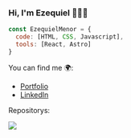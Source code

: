 ### Hi, I'm Ezequiel 👋👨‍💻

<!--![mia2](https://github.com/EzequielMenor/EzequielMenor/assets/69210721/1a370c73-fe6f-4079-8d67-165d74b0272e)-->

```js
const EzequielMenor = {
  code: [HTML, CSS, Javascript],
  tools: [React, Astro]
}
```

You can find me 🌍:
- [Portfolio](https://ezequielmenor.es/)
- [LinkedIn](https://www.linkedin.com/in/ezequiel-menor-4a690027a/)

Repositorys:

<a href="https://github.com/EzequielMenor/Mi-Porfolio">
  <img align="center" src="https://github-readme-stats.vercel.app/api/pin/?username=EzequielMenor&repo=Mi-Portfolio&bg_color=0d1117" />
</a>







<!--
**EzequielMenor/EzequielMenor** is a ✨ _special_ ✨ repository because its `README.md` (this file) appears on your GitHub profile.

Here are some ideas to get you started:

- 🔭 I’m currently working on ...
- 🌱 I’m currently learning ...
- 👯 I’m looking to collaborate on ...
- 🤔 I’m looking for help with ...
- 💬 Ask me about ...
- 📫 How to reach me: ...
- 😄 Pronouns: ...
- ⚡ Fun fact: ...
-->
